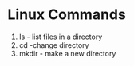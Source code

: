 # Linux Commands

1. ls - list files in a directory
2. cd -change directory
3. mkdir - make a new directory